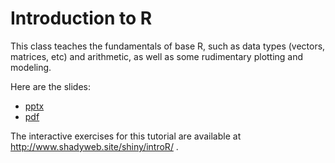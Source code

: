# Introduction to R

This class teaches the fundamentals of base R, such as data types (vectors, matrices, etc) and arithmetic, as well as some rudimentary plotting and modeling.

Here are the slides:

* [pptx](https://github.com/bakitybacon/rice-data-and-donuts/blob/master/introR/Introduction%20to%20R.pptx)
* [pdf](https://github.com/bakitybacon/rice-data-and-donuts/blob/master/introR/Introduction%20to%20R.pdf)

The interactive exercises for this tutorial are available at http://www.shadyweb.site/shiny/introR/ .
